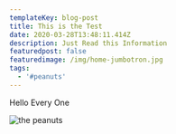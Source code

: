 ```yaml
---
templateKey: blog-post
title: This is the Test
date: 2020-03-28T13:48:11.414Z
description: Just Read this Information
featuredpost: false
featuredimage: /img/home-jumbotron.jpg
tags:
  - '#peanuts'
---
```

Hello Every One

![the peanuts](/img/products-grid1.jpg "Some Cool Peanuts")